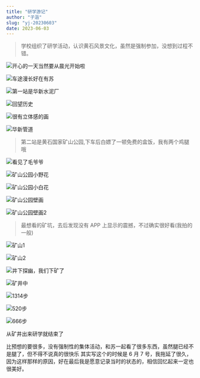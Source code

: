 ```yaml
---
title: "研学游记"
author: "子涵"
slug: "yj-20230603"
date: 2023-06-03
---
```


> 学校组织了研学活动，认识黄石风景文化，虽然是强制参加，没想到过程不错。

![开心的一天当然要从晨光开始啦](https://image.hyx.ink/2024/11/114ed6c693d68c0adcd7442188914edd.webp)

![车途漫长好在有苏](https://image.hyx.ink/2024/11/3aad7fe4ab05ec9bbc721480ade8067f.webp)

![第一站是华新水泥厂](https://image.hyx.ink/2024/11/fcef6cb96da3211ace07f136d4293c4b.webp)

![回望历史](https://image.hyx.ink/2024/11/1016d1588f2f47b3047c9fa90a8a80d1.webp)

![很有立体感的画](https://image.hyx.ink/2024/11/0613859590eb655be688d6cd5bf959fc.webp)

![华新管道](https://image.hyx.ink/2024/11/8091dadeb184c51c297fe3c8c68d8013.webp)

> 第二站是黄石国家矿山公园,下车后白嫖了一顿免费的盒饭，我有两个鸡腿哦

![看见了毛爷爷](https://image.hyx.ink/2024/11/228d7b72f0e49af379aa1ae2788c7a2d.webp)

![矿山公园小野花](https://image.hyx.ink/2024/11/31d4f23d692365ca7b4ff69e9f9ab059.webp)

![矿山公园小白花](https://image.hyx.ink/2024/11/fd50b1679a9663c87f4e4057e67c0ccb.webp)

![矿山公园壁画](https://image.hyx.ink/2024/11/306fcc967c9853a3412284c6c9196f2f.webp)

![矿山公园壁画2](https://image.hyx.ink/2024/11/2d3ae2d60a903a32f5ceb6b604434e86.webp)

> 最想看的矿坑，去后发现没有 APP 上显示的震撼，不过确实很好看(我拍的一般)

![矿山1](https://image.hyx.ink/2024/11/12d91ef4a0e3feafc40647b6725d8ca8.webp)

![矿山2](https://image.hyx.ink/2024/11/a9d5c9b64c5e939926e627459c3a8aa0.webp)

![井下探幽，我们下矿了](https://image.hyx.ink/2024/11/c974e0ed9bd6cf116d01a45ee56d289d.webp)

![矿井中](https://image.hyx.ink/2024/11/eb0159256e5c5de2e702f0b5af5d756c.webp)

![1314步](https://image.hyx.ink/2024/11/072e938334521f538eb643f31eac31e8.webp)

![520步](https://image.hyx.ink/2024/11/c12f3482a723086e1e735a671e727c5b.webp)

![666步](https://image.hyx.ink/2024/11/673ce3a9a6b756f998a8728de454d27b.webp)

从矿井出来研学就结束了

比预想的要很多，没有强制性的集体活动，和苏一起看了很多东西，虽然腿已经不是腿了，但不得不说真的很快乐
其实写这个的时候是 6 月 7 号，我拖延了很久，因为这样那样的原因，好在最后我是愿意记录当时的状态的，相信回忆起来一定也很美好。
